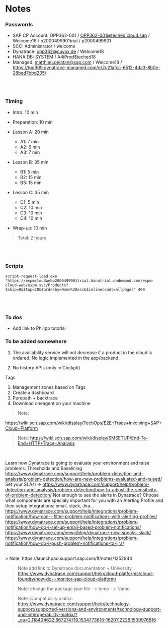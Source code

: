 # Notes

### Passwords
* SAP CP Account: OPP362-001 / OPP362-001@teched.cloud.sap / Welcome18 / p2000499901trial / p2000499901
* SCC: Administrator / welcome
* Dynatrace: opp362@cuvox.de / Welcome18
* HANA DB: SYSTEM / A4iProd$teched18
* Managed: matthieu.pelatan@sap.com / Welcome18 / https://tgo909.dynatrace-managed.com/e/2c21afcc-6512-4da3-8b0e-28bad7bbd235/

<br /><br />

### Timing
* Intro: 10 min
* Preparation: 10 min

* Lesson A: 20 min
  * A1: 7 min
  * A2: 6 min
  * A3: 7 min

* Lesson B: 35 min
  * B1: 5 min  
  * B2: 15 min
  * B3: 15 min

* Lesson C: 35 min
  * C1: 5 min
  * C2: 10 min
  * C3: 10 min
  * C4: 10 min

* Wrap-up: 10 min

> Total: 2 hours

<br /><br />

### Scripts

```
script-request-load.exe "https://espmcloudwebp2000499901trial.hanatrial.ondemand.com/espm-cloud-web/espm.svc/Products?$skip=0&$top=20&$orderby=Name%20asc&$inlinecount=allpages" 400
```
<br /><br />

### To dos
- Add link to Philipp tutorial


### To be added somewhere

1. The availability service will not decrease if a product in the cloud is ordered. No logic implemented in the app/backend.

1. No history APIs (only in Cockpit)


Tags
1. Management zones based on Tags
1. Create a dashboard
1. Purepath + backtrace
1. Download oneagent on your machine



[//]: # ( Adding comment
  )

> Note:

https://wiki.scn.sap.com/wiki/display/TechOps/E2E+Trace+involving+SAP+Cloud+Platform
<br>


> Note: https://wiki.scn.sap.com/wiki/display/SMSETUP/End-To-End+HTTP+Trace+Analysis

<br />

Learn how Dynatrace is going to evaluate your environment and raise problems: Thresholds and Baselining https://www.dynatrace.com/support/help/problem-detection-and-analysis/problem-detection/how-are-new-problems-evaluated-and-raised/
Set your SLAs! -> https://www.dynatrace.com/support/help/problem-detection-and-analysis/problem-detection/how-to-adjust-the-sensitivity-of-problem-detection/
Not enough to see the alerts in Dynatrace? Choose what components are specialy important for you with an Alerting Profile and then setup integrations: email, slack, Jira…
https://www.dynatrace.com/support/help/integrations/problem-notification/how-can-i-filter-problem-notifications-with-alerting-profiles/
https://www.dynatrace.com/support/help/integrations/problem-notification/how-do-i-set-up-email-based-problem-notifications/
https://www.dynatrace.com/news/blog/dynatrace-now-speaks-slack/
https://www.dynatrace.com/support/help/integrations/problem-notification/how-do-i-push-problem-notifications-to-jira/

<br />
> Note: https://launchpad.support.sap.com/#/notes/1252944

<br />

> Note add link to Dynatrace documentation + University
https://www.dynatrace.com/support/help/cloud-platforms/cloud-foundry/how-do-i-monitor-sap-cloud-platform/

> Note: change the package.json file --> temp --> Name

> Note: Compatibility matrix: https://www.dynatrace.com/support/help/technology-support/supported-versions-and-environments/technology-support-and-interoperability-matrix/?_ga=2.118404622.667274710.1534773616-1620112228.1509976816
